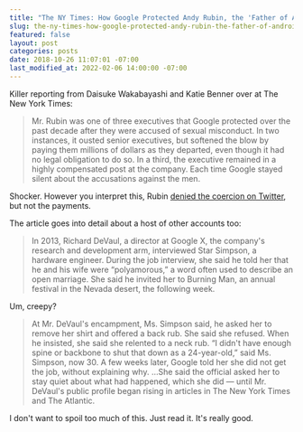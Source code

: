 ```yaml
---
title: "The NY Times: How Google Protected Andy Rubin, the 'Father of Android'"
slug: the-ny-times-how-google-protected-andy-rubin-the-father-of-android
featured: false
layout: post
categories: posts
date: 2018-10-26 11:07:01 -07:00
last_modified_at: 2022-02-06 14:00:00 -07:00
---
```


Killer reporting from Daisuke Wakabayashi and Katie Benner over at The New York Times:

> Mr. Rubin was one of three executives that Google protected over the past decade after they were accused of sexual misconduct. In two instances, it ousted senior executives, but softened the blow by paying them millions of dollars as they departed, even though it had no legal obligation to do so. In a third, the executive remained in a highly compensated post at the company. Each time Google stayed silent about the accusations against the men.

Shocker. However you interpret this, Rubin [denied the coercion on Twitter](https://twitter.com/Arubin/status/1055632398509985792), but not the payments.

The article goes into detail about a host of other accounts too:

> In 2013, Richard DeVaul, a director at Google X, the company's research and development arm, interviewed Star Simpson, a hardware engineer. During the job interview, she said he told her that he and his wife were “polyamorous,” a word often used to describe an open marriage. She said he invited her to Burning Man, an annual festival in the Nevada desert, the following week.

Um, creepy?

>  At Mr. DeVaul's encampment, Ms. Simpson said, he asked her to remove her shirt and offered a back rub. She said she refused. When he insisted, she said she relented to a neck rub.
> “I didn't have enough spine or backbone to shut that down as a 24-year-old,” said Ms. Simpson, now 30.
>  A few weeks later, Google told her she did not get the job, without explaining why.
> …She said the official asked her to stay quiet about what had happened, which she did — until Mr. DeVaul's public profile began rising in articles in The New York Times and The Atlantic.

I don't want to spoil too much of this. Just read it. It's really good.

